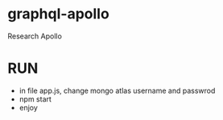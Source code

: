 # graphql-apollo
Research Apollo

# RUN
- in file app.js, change mongo atlas username and passwrod
- npm start
- enjoy
